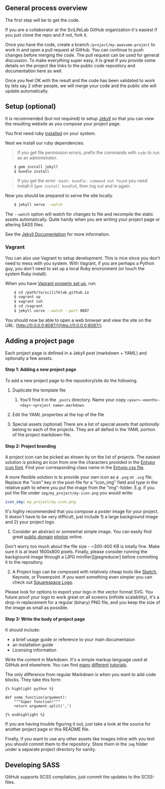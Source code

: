 ## General process overview
The first step will be to get the code.

If you are a collaborator at the SciLifeLab GitHub organization it's easiest if you just clone the repo and if not, fork it.

Once you have the code, create a branch ``/project/my-awesome-project`` to work in and open a pull request at GitHub. You can continue to push changes before merging the code. The pull request can be used for general discussion. To make everything super easy, it is great if you provide some details on the project like links to the public code repository and documentation here as well.

Once you feel OK with the result and the code has been validated to work by lets say 2 other people, we will merge your code and the public site will update automatically.


## Setup (optional)
It is recommended (but not required) to setup [Jekyll][jekyll] so that you can view the resulting website as you compose your project page.

You first need ruby [installed][ruby install] on your system.

Next we install our ruby dependencies.

> If you get file permission errors, prefix the commands with ``sudo`` to run as an administrator.

```bash
	$ gem install jekyll
	$ bundle install
```

> If you get the error `-bash: bundle: command not found` you need install it (`gem install bundle`), then log out and in again.

Now you should be prepared to serve the site locally.

```bash
	$ jekyll serve --watch
```

The ``--watch`` option will watch for changes to file and recompile the static assets automatically. Quite handy when you are writing your project page or altering SASS files.

See the [Jekyll Documentation](http://jekyllrb.com/docs/installation/) for more information.

### Vagrant
You can also use Vagrant to setup development. This is nice since you don't need to mess with you system. With Vagrant, if you are perhaps a Python guy, you don't need to set up a local Ruby environment (or touch the system Ruby install).

When you have [Vagrant properly set up](http://docs.vagrantup.com/v2/installation/), run:

```bash
	$ cd /path/to/scilifelab.github.io
	$ vagrant up
	$ vagrant ssh
	$ cd /vagrant
	$ jekyll serve --watch --port 8087
```

You should now be able to open a web browser and view the site on the URL: [http://0.0.0.0:8087/](http://0.0.0.0:8087/).


## Adding a project page
Each project page is defined in a Jekyll post (markdown + YAML) and optionally a few assets.

#### Step 1: Adding a new project page
To add a new project page to the repository/site do the following.

1. Duplicate the template file

	1. You'll find it in the ``_posts`` directory. Name your copy ``<year>-<month>-<day>-<project name>.markdown``.

2. Edit the YAML properties at the top of the file

3. Special assets (optional)
There are a list of special assets that *optionally* belong to each of the projects. They are all defied in the YAML portion of the project markdown file.

#### Step 2: Project branding
A project icon can be picked as shown by on the list of projects. The easiest solution is picking an icon from one the characters provided in the [Entypo icon font][entypo]. Find your corresponding class name in the [Entypo css file](http://cdn.jsdelivr.net/font-entypo/0.1/dev/entypo.css).

A more flexible solution is to provide your own icon as a ``.png`` or ``.svg`` file. Replace the "icon" key in the post-file for a "icon_img" field and type in the relative path to where you put the image from the "img"-folder. E.g. if you put the file under ``img/my_project/my-icon.png`` you would write:

```yaml
icon_img: my_project/my-icon.png
```

It's highly recommended that you compose a poster image for your project. It doesn't have to be very difficult, just include 1) a large background image and 2) your project logo.

1. Consider an abstract or somewhat simple image. You can easily find great [public domain][unsplash] [photos][magdeleine] online.

Don't worry too much about the file size - ~300-400 KB is totally fine. Make sure it is at least 1600x800 pixels. Finally, please consider running the background image through a [JPG minifier][jpegreducer] before commiting it to the repository.

2. A Project logo can be composed with relatively cheap tools like [Sketch][sketch], Keynote, or Powerpoint. If you want something even simpler you can check out [Squarespace Logo](http://www.squarespace.com/logo/).

Please look for options to export your logo in the vector format SVG. You  future proof your logo to work great on all screens (infinite scalability), it's a drop-in replacement for a regular (binary) PNG file, and you keep the size of the image as small as possible.


#### Step 3: Write the body of project page

It should include:
- a brief usage guide or reference to your main documentaion
- an installation guide
- Licensing information

Write the content in Markdown. It's a simple markup language used at GitHub and elsewhere. You can find [many][gh-markdown] [different][tuts-markdown] [tutorials][md-tutorial].

The only difference from regular Markdown is when you want to add code blocks. They take this form:

```liquid
{% highlight python %}

def some_function(argument):
    """Super function!"""
    return argument.split(',')

{% endhighlight %}
```

If you are having trouble figuring it out, just take a look at the source for another project page or this README file.

Finally, if you want to use any other assets like images inline with you text you should commit them to the repository. Store them in the ``img`` folder under a separate project directory for sanity.


## Developing SASS
GitHub supports SCSS compilation, just commit the updates to the SCSS-files.

[ruby install]: https://www.google.com/search?q=install+ruby&oq=install+ruby&aqs=chrome..69i57j0l5.469j0j1&sourceid=chrome&es_sm=91&ie=UTF-8 "Google 'ruby install'"
[jekyll]: http://jekyllrb.com/
[entypo]: http://www.entypo.com/characters/
[entypo-css]: http://cdn.jsdelivr.net/font-entypo/0.1/dev/entypo.css
[gh-markdown]: https://help.github.com/articles/markdown-basics
[tuts-markdown]: http://code.tutsplus.com/tutorials/markdown-the-ins-and-outs--net-25482
[md-tutorial]: http://markdowntutorial.com/
[sketch]: http://bohemiancoding.com/sketch/
[unsplash]: http://unsplash.com/
[magdeleine]: http://magdeleine.co/
